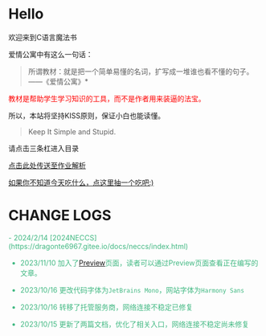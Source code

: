 # Hello

欢迎来到C语言魔法书

爱情公寓中有这么一句话：

>所谓教材：就是把一个简单易懂的名词，扩写成一堆谁也看不懂的句子。 ——《爱情公寓》*

<font color=red>教材是帮助学生学习知识的工具，而不是作者用来装逼的法宝。</font>

所以，本站将坚持KISS原则，保证小白也能读懂。

> Keep It Simple and Stupid.

请点击三条杠进入目录

<font color=#42b983>[点击此处传送至作业解析](/pages/作业.md)</font>

<font color=#42b983>[如果你不知道今天吃什么，点这里抽一个吃吧:)](https://dragonte6967.gitee.io/pages/吃什么.html)</font>

# CHANGE LOGS

<font color= #42b983>
 - 2024/2/14 [2024NECCS](https://dragonte6967.gitee.io/docs/neccs/index.html)

 - 2023/11/10 加入了[Preview](/pages/preview.md)页面，读者可以通过Preview页面查看正在编写的文章。

 - 2023/10/16 更改代码字体为`JetBrains Mono`，网站字体为`Harmony Sans`

 - 2023/10/16 转移了托管服务商，网络连接不稳定已修复

 - 2023/10/15 更新了两篇文档，优化了相关入口，网络连接不稳定尚未修复

 
</font>

